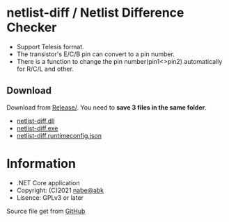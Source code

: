 # netlist-diff / Netlist Difference Checker

  - Support Telesis format.
  - The transistor's E/C/B pin can convert to a pin number.
  - There is a function to change the pin number(pin1<>pin2) automatically for R/C/L and other.

## Download

Download from [Release/](./Release/). You need to **save 3 files in the same folder**.

  - [netlist-diff.dll](https://github.com/nabe-abk/netlist-diff/raw/main/Release/netlist-diff.dll)
  - [netlist-diff.exe](https://github.com/nabe-abk/netlist-diff/raw/main/Release/netlist-diff.exe)
  - [netlist-diff.runtimeconfig.json](https://github.com/nabe-abk/netlist-diff/raw/main/Release/netlist-diff.runtimeconfig.json)

# Information

  - .NET Core application
  - Copyright: (C)2021 [nabe@abk](https://twitter.com/nabe_abk)
  - Lisence: GPLv3 or later

  Source file get from [GitHub](https://github.com/nabe-abk/netlist-diff/)

